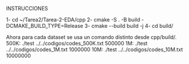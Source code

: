 INSTRUCCIONES

1- cd ~/Tarea2/Tarea-2-EDA/cpp 
2- cmake -S . -B build -DCMAKE_BUILD_TYPE=Release
3- cmake --build build -j
4- cd build/

Ahora para cada dataset se usa un comando distinto desde cpp/build/.
500K: ./test ../../codigos/codes_500K.txt 500000
1M: ./test ../../codigos/codes_1M.txt 1000000
10M: ./test ../../codigos/codes_10M.txt 10000000

